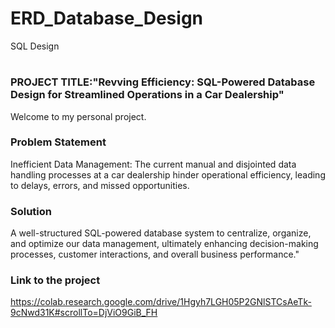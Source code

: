 # ERD_Database_Design
SQL Design
# <h1 align="center" id="heading"> 
</h1>


 

### PROJECT TITLE:"Revving Efficiency: SQL-Powered Database Design for Streamlined Operations in a Car Dealership"
Welcome to my personal project.
### Problem Statement
Inefficient Data Management: The current manual and disjointed data handling processes at a car dealership hinder operational efficiency, leading to delays, errors, and missed opportunities.
### Solution
A well-structured SQL-powered database system to centralize, organize, and optimize our data management, ultimately enhancing decision-making processes, customer interactions, and overall business performance."

### Link to the project 
https://colab.research.google.com/drive/1Hgyh7LGH05P2GNlSTCsAeTk-9cNwd31K#scrollTo=DjViO9GiB_FH
